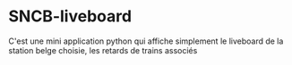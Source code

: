 # SNCB-liveboard
C'est une mini application python qui affiche simplement le liveboard de la station belge choisie, les retards de trains associés
